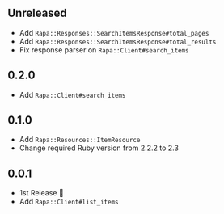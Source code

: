 ## Unreleased

- Add `Rapa::Responses::SearchItemsResponse#total_pages`
- Add `Rapa::Responses::SearchItemsResponse#total_results`
- Fix response parser on `Rapa::Client#search_items`

## 0.2.0

- Add `Rapa::Client#search_items`

## 0.1.0

- Add `Rapa::Resources::ItemResource`
- Change required Ruby version from 2.2.2 to 2.3

## 0.0.1

- 1st Release :tada:
- Add `Rapa::Client#list_items`
